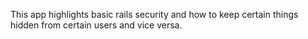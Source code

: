 This app highlights basic rails security and how to keep certain things hidden from certain users and vice versa.